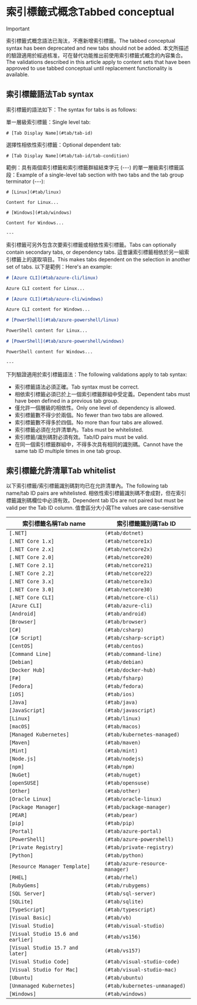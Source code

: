 # <a name="tabbed-conceptual"></a><span data-ttu-id="47eb6-101">索引標籤式概念</span><span class="sxs-lookup"><span data-stu-id="47eb6-101">Tabbed conceptual</span></span>

> [!IMPORTANT]
> <span data-ttu-id="47eb6-102">索引標籤式概念語法已淘汰，不應新增索引標籤。</span><span class="sxs-lookup"><span data-stu-id="47eb6-102">The tabbed conceptual syntax has been deprecated and new tabs should not be added.</span></span> <span data-ttu-id="47eb6-103">本文所描述的驗證適用於經過核准，可在替代功能推出前使用索引標籤式概念的內容集合。</span><span class="sxs-lookup"><span data-stu-id="47eb6-103">The validations described in this article apply to content sets that have been approved to use tabbed conceptual until replacement functionality is available.</span></span>

## <a name="tab-syntax"></a><span data-ttu-id="47eb6-104">索引標籤語法</span><span class="sxs-lookup"><span data-stu-id="47eb6-104">Tab syntax</span></span>

<span data-ttu-id="47eb6-105">索引標籤的語法如下：</span><span class="sxs-lookup"><span data-stu-id="47eb6-105">The syntax for tabs is as follows:</span></span>

<span data-ttu-id="47eb6-106">單一層級索引標籤：</span><span class="sxs-lookup"><span data-stu-id="47eb6-106">Single level tab:</span></span>

`# [Tab Display Name](#tab/tab-id)`

<span data-ttu-id="47eb6-107">選擇性相依性索引標籤：</span><span class="sxs-lookup"><span data-stu-id="47eb6-107">Optional dependent tab:</span></span>

`# [Tab Display Name](#tab/tab-id/tab-condition)`

<span data-ttu-id="47eb6-108">範例：具有兩個索引標籤和索引標籤群組結束字元 (---) 的單一層級索引標籤區段：</span><span class="sxs-lookup"><span data-stu-id="47eb6-108">Example of a single-level tab section with two tabs and the tab group terminator (---):</span></span>

```
# [Linux](#tab/linux)

Content for Linux...

# [Windows](#tab/windows)

Content for Windows...

---
```

<span data-ttu-id="47eb6-109">索引標籤可另外包含次要索引標籤或相依性索引標籤。</span><span class="sxs-lookup"><span data-stu-id="47eb6-109">Tabs can optionally contain secondary tabs, or dependency tabs.</span></span> <span data-ttu-id="47eb6-110">這會讓索引標籤相依於另一組索引標籤上的選取項目。</span><span class="sxs-lookup"><span data-stu-id="47eb6-110">This makes tabs dependent on the selection in another set of tabs.</span></span> <span data-ttu-id="47eb6-111">以下是範例：</span><span class="sxs-lookup"><span data-stu-id="47eb6-111">Here's an example:</span></span>

```markdown
# [Azure CLI](#tab/azure-cli/linux)

Azure CLI content for Linux...

# [Azure CLI](#tab/azure-cli/windows)

Azure CLI content for Windows...

# [PowerShell](#tab/azure-powershell/linux)

PowerShell content for Linux...

# [PowerShell](#tab/azure-powershell/windows)

PowerShell content for Windows...

---
```

<span data-ttu-id="47eb6-112">下列驗證適用於索引標籤語法：</span><span class="sxs-lookup"><span data-stu-id="47eb6-112">The following validations apply to tab syntax:</span></span>

- <span data-ttu-id="47eb6-113">索引標籤語法必須正確。</span><span class="sxs-lookup"><span data-stu-id="47eb6-113">Tab syntax must be correct.</span></span>
- <span data-ttu-id="47eb6-114">相依索引標籤必須已於上一個索引標籤群組中受定義。</span><span class="sxs-lookup"><span data-stu-id="47eb6-114">Dependent tabs must have been defined in a previous tab group.</span></span>
- <span data-ttu-id="47eb6-115">僅允許一個層級的相依性。</span><span class="sxs-lookup"><span data-stu-id="47eb6-115">Only one level of dependency is allowed.</span></span>
- <span data-ttu-id="47eb6-116">索引標籤數不得少於兩個。</span><span class="sxs-lookup"><span data-stu-id="47eb6-116">No fewer than two tabs are allowed.</span></span>
- <span data-ttu-id="47eb6-117">索引標籤數不得多於四個。</span><span class="sxs-lookup"><span data-stu-id="47eb6-117">No more than four tabs are allowed.</span></span>
- <span data-ttu-id="47eb6-118">索引標籤必須在允許清單內。</span><span class="sxs-lookup"><span data-stu-id="47eb6-118">Tabs must be whitelisted.</span></span>
- <span data-ttu-id="47eb6-119">索引標籤/識別碼對必須有效。</span><span class="sxs-lookup"><span data-stu-id="47eb6-119">Tab/ID pairs must be valid.</span></span>
- <span data-ttu-id="47eb6-120">在同一個索引標籤群組中，不得多次具有相同的識別碼。</span><span class="sxs-lookup"><span data-stu-id="47eb6-120">Cannot have the same tab ID multiple times in one tab group.</span></span>

## <a name="tab-whitelist"></a><span data-ttu-id="47eb6-121">索引標籤允許清單</span><span class="sxs-lookup"><span data-stu-id="47eb6-121">Tab whitelist</span></span>

<span data-ttu-id="47eb6-122">以下索引標籤/索引標籤識別碼對均已在允許清單內。</span><span class="sxs-lookup"><span data-stu-id="47eb6-122">The following tab name/tab ID pairs are whitelisted.</span></span> <span data-ttu-id="47eb6-123">相依性索引標籤識別碼不會成對，但在索引標籤識別碼欄位中必須有效。</span><span class="sxs-lookup"><span data-stu-id="47eb6-123">Dependent tab IDs are not paired but must be valid per the Tab ID column.</span></span> <span data-ttu-id="47eb6-124">值會區分大小寫</span><span class="sxs-lookup"><span data-stu-id="47eb6-124">The values are case-sensitive</span></span>

|<span data-ttu-id="47eb6-125">索引標籤名稱</span><span class="sxs-lookup"><span data-stu-id="47eb6-125">Tab name</span></span>              |<span data-ttu-id="47eb6-126">索引標籤識別碼</span><span class="sxs-lookup"><span data-stu-id="47eb6-126">Tab ID</span></span>            |
|----------------------|------------------|
|`[.NET]`              |`(#tab/dotnet)`   |
|`[.NET Core 1.x]`     |`(#tab/netcore1x)`|
|`[.NET Core 2.x]`     |`(#tab/netcore2x)`|
|`[.NET Core 2.0]`     |`(#tab/netcore20)`|
|`[.NET Core 2.1]`     |`(#tab/netcore21)`|
|`[.NET Core 2.2]`     |`(#tab/netcore22)`|
|`[.NET Core 3.x]`     |`(#tab/netcore3x)`|
|`[.NET Core 3.0]`     |`(#tab/netcore30)`|
|`[.NET Core CLI]`     |`(#tab/netcore-cli)`|
|`[Azure CLI]`         |`(#tab/azure-cli)`|
|`[Android]`           |`(#tab/android)`  |
|`[Browser]`           |`(#tab/browser)`  |
|`[C#]`                |`(#tab/csharp)`   |
|`[C# Script]`         |`(#tab/csharp-script)`|
|`[CentOS]`            |`(#tab/centos)`|
|`[Command Line]`      |`(#tab/command-line)`|
|`[Debian]`            |`(#tab/debian)`|
|`[Docker Hub]`        |`(#tab/docker-hub)`|
|`[F#]`                |`(#tab/fsharp)`|
|`[Fedora]`            |`(#tab/fedora)`|
|`[iOS]`               |`(#tab/ios)`      |
|`[Java]`              |`(#tab/java)`|
|`[JavaScript]`        |`(#tab/javascript)`|
|`[Linux]`             |`(#tab/linux)`    |
|`[macOS]`             |`(#tab/macos)`    |
|`[Managed Kubernetes]`|`(#tab/kubernetes-managed)`|
|`[Maven]`             |`(#tab/maven)`|
|`[Mint]`              |`(#tab/mint)`|
|`[Node.js]`           |`(#tab/nodejs)`|
|`[npm]`               |`(#tab/npm)` |
|`[NuGet]`             |`(#tab/nuget)`|
|`[openSUSE]`          |`(#tab/opensuse)`|
|`[Other]`             |`(#tab/other)` |
|`[Oracle Linux]`      |`(#tab/oracle-linux)`|
|`[Package Manager]`   |`(#tab/package-manager)` |
|`[PEAR]`              |`(#tab/pear)`|
|`[pip]`               |`(#tab/pip)`|
|`[Portal]`            |`(#tab/azure-portal)`    |
|`[PowerShell]`        |`(#tab/azure-powershell)`|
|`[Private Registry]`  |`(#tab/private-registry)`|
|`[Python]`            |`(#tab/python)`|
|`[Resource Manager Template]`|`(#tab/azure-resource-manager)`|
|`[RHEL]`              |`(#tab/rhel)`|
|`[RubyGems]`          |`(#tab/rubygems)`|
|`[SQL Server]`        |`(#tab/sql-server)`|
|`[SQLite]`            |`(#tab/sqlite)`|
|`[TypeScript]`        |`(#tab/typescript)`|
|`[Visual Basic]`      |`(#tab/vb)` |
|`[Visual Studio]`     |`(#tab/visual-studio)`|
|`[Visual Studio 15.6 and earlier]`|`(#tab/vs156)`|
|`[Visual Studio 15.7 and later]`  |`(#tab/vs157)`|
|`[Visual Studio Code]`            |`(#tab/visual-studio-code)`|
|`[Visual Studio for Mac]`         |`(#tab/visual-studio-mac)`|
|`[Ubuntu]`                        |`(#tab/ubuntu)`|
|`[Unmanaged Kubernetes]`          |`(#tab/kubernetes-unmanaged)`|
|`[Windows]`   |`(#tab/windows)`   |